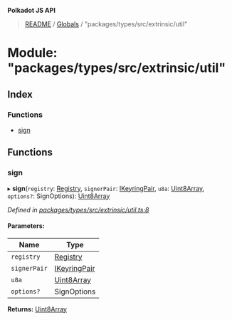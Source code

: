 **Polkadot JS API**

> [README](../README.md) / [Globals](../globals.md) / "packages/types/src/extrinsic/util"

# Module: "packages/types/src/extrinsic/util"

## Index

### Functions

* [sign](_packages_types_src_extrinsic_util_.md#sign)

## Functions

### sign

▸ **sign**(`registry`: [Registry](../interfaces/_packages_types_src_types_registry_.registry.md), `signerPair`: [IKeyringPair](../interfaces/_packages_types_src_types_interfaces_.ikeyringpair.md), `u8a`: [Uint8Array](../classes/_packages_types_src_codec_raw_.raw.md#uint8array), `options?`: SignOptions): [Uint8Array](../classes/_packages_types_src_codec_raw_.raw.md#uint8array)

*Defined in [packages/types/src/extrinsic/util.ts:8](https://github.com/polkadot-js/api/blob/5ce3524cc/packages/types/src/extrinsic/util.ts#L8)*

#### Parameters:

Name | Type |
------ | ------ |
`registry` | [Registry](../interfaces/_packages_types_src_types_registry_.registry.md) |
`signerPair` | [IKeyringPair](../interfaces/_packages_types_src_types_interfaces_.ikeyringpair.md) |
`u8a` | [Uint8Array](../classes/_packages_types_src_codec_raw_.raw.md#uint8array) |
`options?` | SignOptions |

**Returns:** [Uint8Array](../classes/_packages_types_src_codec_raw_.raw.md#uint8array)
